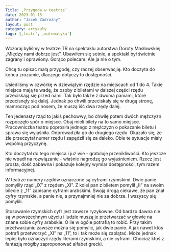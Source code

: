 ```yaml
---
Title: ‚Przygoda w teatrze’
date: 2023-01-15
author: "Jacek Zadrożny"
layout: post
category: artykuły
tags: [‚teatr’, ‚matematyka’]
---
```


Wczoraj byliśmy w teatrze TR na spektaklu autorstwa Doroty Masłowskiej „Między nami dobrze jest”. Ubawiłem się setnie, a spektakl był świetnie zagrany i oprawiony. Gorąco polecam. Ale 
ja nie o tym.

Chcę tu opisać małą przygodę, czy raczej obserwacjię. Kto doczyta do końca zrozumie, dlaczego dotyczy to dostępności.

Usiedliśmy w czwórkę w dziewiątym rzędzie na miejscach od 1 do 4. Takie miejsca  mają te wadę, że osoby z biletami w dalszej części rzędu przeciskają się przed nami. Tak było także z dwoma paniami, które przecisnęły się dalej. Jednak po chwili przeciskały się w drugą stronę, mamrocząc pod nosem, że muszą iść dwa rzędy dalej.

Ten jedenasty rząd to jakiś pechowwy, bo chwilę potem dwóch mężczyzn rozpoczęło spór o miejsce. Obaj mieli bilety na to samo miejsce. Pracowniczka teatru poprosiła jednego z mężczyzn o pokazanie biletu i sprawa się wyjaśniła. Odprowadziła go do drugiego rzędu. Okazało się, że źle przeczytał numer rzędu i zapędził się za daleko. Obie te sytuacje miały wspólną przyczynę.

Kto doczytał do tego miejsca i już wie - gratuluję przenikliwości. Kto jeszcze nie wpadł na rozwiązanie - właśnie nagrodzę go wyjaśnieniem. Rzecz jest prosta, dość zabawna i pokazuje kolejny wymiar dostępności, tym razem informacyjnej.

W teatrze numery rzędów oznaczone są cyframi rzymskimi. Dwie panie pomyliły rząd „IX” z rzędem „XI”. Z kolei pan z biletem pomylił „II” na swoim bilecie z „11” zapisane cyframi arabskimi. Swoją drogą ciekawe, że pan znał cyfry rzymskie, a panie nie, a przynajmniej nie za dobrze. I wszyscy się pomylili.

Stosowanie rzymskich cyfr jest zawsze ryzykowne. Od bardzo dawna nie są w powszechnym użyciu i ludzie muszą je przetwarzać w głowie na znane sobie cyfry arabskie. O ile w ogóle potrafią to robić. Przy takim przetwarzaniu zawsze można się pomylić, jak dwie panie. A jak nawet ktoś potrafi przetworzyć „XI” na „11”, to i tak może się zaplątać. Może jednak lepiej było oznaczyć rzędy literami rzymskimi, a nie cyframi. Chociaż ktoś z fantazją mógłby zaproponować alfabet grecki.